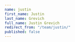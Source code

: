 ```yaml
---
name: justin
first_name: Justin
last_name: Grevich
full_name: Justin Grevich
redirect_from: "/team/justin/"
published: false
---
```


